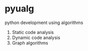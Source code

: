 # pyualg
python development using algorithms

1. Static code analysis
2. Dynamic code analysis
3. Graph algorithms
